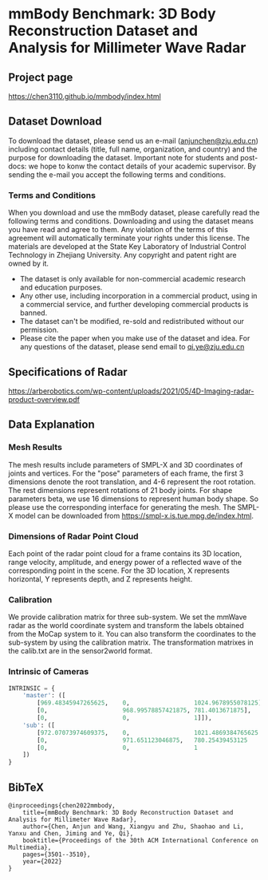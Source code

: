 # mmBody Benchmark: 3D Body Reconstruction Dataset and Analysis for Millimeter Wave Radar

## Project page
https://chen3110.github.io/mmbody/index.html

## Dataset Download
To download the dataset, please send us an e-mail (anjunchen@zju.edu.cn) including contact details (title, full name, organization, and country) and the purpose for downloading the dataset. Important note for students and post-docs: we hope to konw the contact details of your academic supervisor. By sending the e-mail you accept the following terms and conditions.

### Terms and Conditions
When you download and use the mmBody dataset, please carefully read the following terms and conditions. Downloading and using the dataset means you have read and agree to them. Any violation of the terms of this agreement will automatically terminate your rights under this license.
The materials are developed at the State Key Laboratory of Industrial Control Technology in Zhejiang University. Any copyright and patent right are owned by it.
- The dataset is only available for non-commercial academic research and education purposes.
- Any other use, including incorporation in a commercial product, using in a commercial service, and further developing commercial products is banned.
- The dataset can't be modified, re-sold and redistributed without our permission.
- Please cite the paper when you make use of the dataset and idea.
For any questions of the dataset, please send email to qi.ye@zju.edu.cn

## Specifications of Radar
https://arberobotics.com/wp-content/uploads/2021/05/4D-Imaging-radar-product-overview.pdf

## Data Explanation

### Mesh Results

The mesh results include parameters of SMPL-X and 3D coordinates of joints and vertices. For the "pose" parameters of each frame, the first 3 dimensions denote the root translation, and 4-6 represent the root rotation. The rest dimensions represent rotations of 21 body joints. For shape parameters beta, we use 16 dimensions to represent human body shape. So please use the corresponding interface for generating the mesh. The SMPL-X model can be downloaded from https://smpl-x.is.tue.mpg.de/index.html.

### Dimensions of Radar Point Cloud
Each point of the radar point cloud for a frame contains its 3D location, range velocity, amplitude, and energy power of a reflected wave of the corresponding point in the scene. For the 3D location, X represents horizontal, Y represents depth, and Z represents height.

### Calibration

We provide calibration matrix for three sub-system. We set the mmWave radar as the world coordinate system and transform the labels obtained from the MoCap system to it. You can also transform the coordinates to the sub-system by using the calibration matrix. The transformation matrixes in the calib.txt are in the sensor2world format. 

### Intrinsic of Cameras

```python
INTRINSIC = {
    'master': ([
        [969.48345947265625,    0,                  1024.9678955078125],
        [0,                     968.99578857421875, 781.4013671875],
        [0,                     0,                  1]]),
    'sub': ([
        [972.07073974609375,    0,                  1021.4869384765625  ],
        [0,                     971.651123046875,   780.25439453125     ],
        [0,                     0,                  1                   ]
    ])
}
```

## BibTeX
```
@inproceedings{chen2022mmbody,
    title={mmBody Benchmark: 3D Body Reconstruction Dataset and Analysis for Millimeter Wave Radar},
    author={Chen, Anjun and Wang, Xiangyu and Zhu, Shaohao and Li, Yanxu and Chen, Jiming and Ye, Qi},
    booktitle={Proceedings of the 30th ACM International Conference on Multimedia},
    pages={3501--3510},
    year={2022}
}
```
